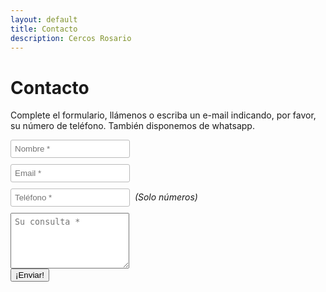 ```yaml
---
layout: default
title: Contacto
description: Cercos Rosario
---
```


# Contacto

Complete el formulario, llámenos o escriba un e-mail indicando, por favor, su número de teléfono.
También disponemos de whatsapp.

<form
  action="https://formspree.io/f/xgeggdpn"
  method="POST"
>
  <label>
    <input type="name" name="name" placeholder="Nombre *" required style="padding:6px; margin-bottom: 10px; border-radius: 3px; border: 1px solid #bbb;">
  </label><br>
  <label>
    <input type="email" name="email" placeholder="Email *" required style="padding:6px; margin-bottom: 10px; border-radius: 3px; border: 1px solid #bbb;">
  </label><br>
  <label>
    <input type="text" inputmode="numeric" pattern="[0-9]+" minlength="7" name="phone" placeholder="Teléfono *" required style="padding:6px; margin-bottom: 10px; border-radius: 3px; border: 1px solid #bbb;">
  </label>
  &nbsp;<h><i>(Solo números)</i></h><br>
  <label>
    <textarea name="message" placeholder="Su consulta *" required style="padding:6px" style="padding:6px; width:96%; margin-bottom: 10px; border-radius: 3px; border: 1px solid #bbb;" rows="5"></textarea>
  </label><br>
  <button type="submit">¡Enviar!</button>
</form>
